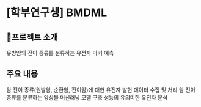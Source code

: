 # [학부연구생] BMDML

## 📕프로젝트 소개

유방암의 전이 종류를 분류하는 유전자 마커 예측

## 주요 내용

암 전이 종류(원발암, 순환암, 전이암)에 대한 유전자 발현 데이터 수집 및 처리
암 전이 종류를 분류하는 앙상블 머신러닝 모델 구축
성능의 유의미한 유전자 분석
